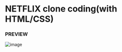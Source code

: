 # NETFLIX clone coding(with HTML/CSS)


### PREVIEW 
![image](https://github.com/juwonk1018/netflix_clone/assets/86706630/96301c4b-872e-4134-afde-9acd38431efe)
